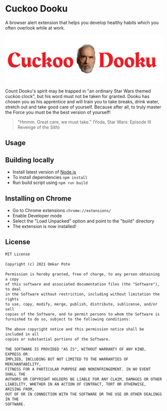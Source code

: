 # Cuckoo Dooku

A browser alert extension that helps you develop healthy habits which you often overlook while at work.

![Logo](./src/logo_red_wide.png)

Count Dooku's spirit may be trapped in "an ordinary Star Wars themed cuckoo clock", but his word must not be taken for granted. Dooku has chosen you as his apprentice and will train you to take breaks, drink water, stretch out and take good care of yourself. Because after all, to truly master the Force you must be the best version of yourself!

> "Hmmm. Great care, we must take." (Yoda, Star Wars: Episode III Revenge of the Sith)

## Usage


## Building locally

- Install latest version of [Node.js](https://nodejs.org)
- To install dependencies `npm install`
- Run build script using `npm run build`

## Installing on Chrome

- Go to Chrome extensions `chrome://extensions/`
- Enable Developer mode
- Select the "Load Unpacked" option and point to the "build" directory
- The extension is now installed!

## License
    MIT License

    Copyright (c) 2021 Omkar Pote

    Permission is hereby granted, free of charge, to any person obtaining a copy
    of this software and associated documentation files (the "Software"), to deal
    in the Software without restriction, including without limitation the rights
    to use, copy, modify, merge, publish, distribute, sublicense, and/or sell
    copies of the Software, and to permit persons to whom the Software is
    furnished to do so, subject to the following conditions:

    The above copyright notice and this permission notice shall be included in all
    copies or substantial portions of the Software.

    THE SOFTWARE IS PROVIDED "AS IS", WITHOUT WARRANTY OF ANY KIND, EXPRESS OR
    IMPLIED, INCLUDING BUT NOT LIMITED TO THE WARRANTIES OF MERCHANTABILITY,
    FITNESS FOR A PARTICULAR PURPOSE AND NONINFRINGEMENT. IN NO EVENT SHALL THE
    AUTHORS OR COPYRIGHT HOLDERS BE LIABLE FOR ANY CLAIM, DAMAGES OR OTHER
    LIABILITY, WHETHER IN AN ACTION OF CONTRACT, TORT OR OTHERWISE, ARISING FROM,
    OUT OF OR IN CONNECTION WITH THE SOFTWARE OR THE USE OR OTHER DEALINGS IN THE
    SOFTWARE.
